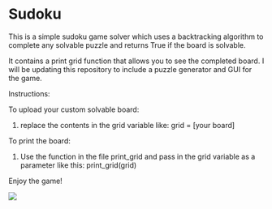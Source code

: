 # Sudoku

This is a simple sudoku game solver which uses a backtracking algorithm to complete any solvable puzzle and returns True if the board is solvable.

It contains a print grid function that allows you to see the completed board. I will be updating this repository to include a puzzle generator and GUI for the game.

Instructions:

To upload your custom solvable board:
1) replace the contents in the grid variable like:
grid = [your board]

To print the board:
1) Use the function in the file print_grid and pass in the grid variable as a parameter like this:
print_grid(grid)

Enjoy the game!

![](https://i.stack.imgur.com/PIc88.png)
